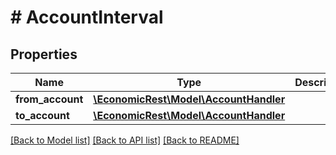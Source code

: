 # # AccountInterval

## Properties

Name | Type | Description | Notes
------------ | ------------- | ------------- | -------------
**from_account** | [**\EconomicRest\Model\AccountHandler**](AccountHandler.md) |  | [optional]
**to_account** | [**\EconomicRest\Model\AccountHandler**](AccountHandler.md) |  | [optional]

[[Back to Model list]](../../README.md#models) [[Back to API list]](../../README.md#endpoints) [[Back to README]](../../README.md)
